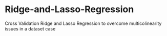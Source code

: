 # Ridge-and-Lasso-Regression
Cross Validation Ridge and Lasso Regression to overcome multicolinearity issues in a dataset case
